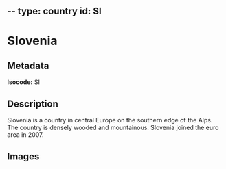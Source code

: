 --
type: country
id: SI
--

# Slovenia

## Metadata

**Isocode:** SI

## Description

Slovenia is a country in central Europe on the southern edge of the Alps. The country is densely wooded and mountainous. Slovenia joined the euro area in 2007.

## Images

